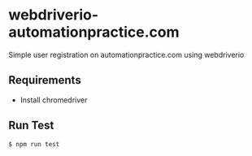 # webdriverio-automationpractice.com
Simple user registration on automationpractice.com using webdriverio

## Requirements
- Install chromedriver

## Run Test
```
$ npm run test
```
